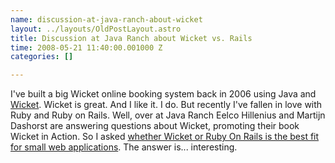 ```yaml
--- 
name: discussion-at-java-ranch-about-wicket
layout: ../layouts/OldPostLayout.astro
title: Discussion at Java Ranch about Wicket vs. Rails
time: 2008-05-21 11:40:00.001000 Z
categories: []

---
```

I've built a big Wicket online booking system back in 2006 using Java and <a href="http://wicket.apache.org/">Wicket</a>. Wicket is great. And I like it. I do. But recently I've fallen in love with Ruby and Ruby on Rails. Well, over at Java Ranch Eelco Hillenius and Martijn Dashorst are answering questions about Wicket, promoting their book Wicket in Action. So I asked <a href="http://saloon.javaranch.com/cgi-bin/ubb/ultimatebb.cgi?ubb=get_topic&amp;f=83&amp;t=001417">whether Wicket or Ruby On Rails is the best fit for small web applications</a>. The answer is... interesting.
